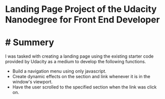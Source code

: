 # Landing Page Project of the Udacity Nanodegree for Front End Developer

# # Summery

I was tasked with creating a landing page using the existing starter code provided by Udacity as a medium to develop the following functions.

- Build a navigation menu using only javascript.
- Create dynamic effects on the section and link whenever it is in the window's viewport.
- Have the user scrolled to the specified section when the link was click on.